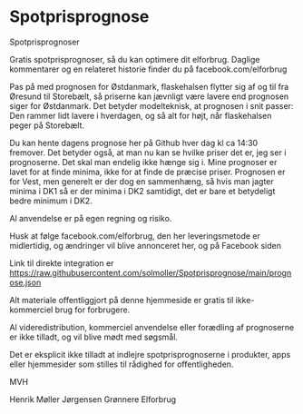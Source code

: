 # Spotprisprognose
Spotprisprognoser

Gratis spotprisprognoser, så du kan optimere dit elforbrug. Daglige kommentarer og en relateret historie finder du på facebook.com/elforbrug

Pas på med prognosen for  Østdanmark, flaskehalsen flytter sig af og til fra Øresund til Storebælt, så priserne kan jævnligt være lavere end prognosen siger for Østdanmark. Det betyder modelteknisk, at prognosen i snit passer: Den rammer lidt lavere i hverdagen, og så alt for højt, når flaskehalsen peger på Storebælt.

Du kan hente dagens prognose her på Github hver dag kl ca 14:30 fremover. Det betyder også, at man nu kan se hvilke priser det er, jeg ser i prognoserne. Det skal man endelig ikke hænge sig i. Mine prognoser er lavet for at finde minima, ikke for at finde de præcise priser. Prognosen er for Vest, men generelt er der dog en sammenhæng, så hvis man jagter minima i DK1 så er der minima i DK2 samtidigt, det er bare et betydeligt bedre minimum i DK2. 

Al anvendelse er på egen regning og risiko.

Husk at følge facebook.com/elforbrug, den her leveringsmetode er midlertidig, og ændringer vil blive annonceret her, og på Facebook siden

Link til direkte integration er https://raw.githubusercontent.com/solmoller/Spotprisprognose/main/prognose.json

Alt materiale offentliggjort på denne hjemmeside er gratis til ikke-kommerciel brug for forbrugere.

Al videredistribution, kommerciel anvendelse eller forædling af prognoserne er ikke tilladt, og vil blive mødt med søgsmål.

Det er eksplicit ikke tilladt at indlejre spotprisprognoserne i produkter, apps eller hjemmesider som stilles til rådighed for offentligheden.

MVH

Henrik Møller Jørgensen
Grønnere Elforbrug
